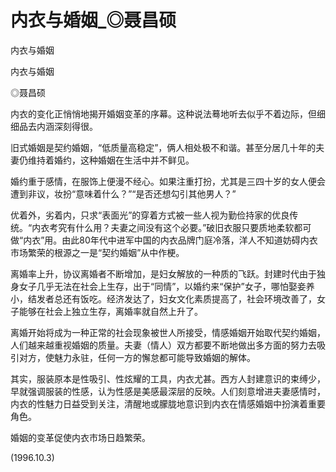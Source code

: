 # 内衣与婚姻_◎聂昌硕

内衣与婚姻

内衣与婚姻

◎聂昌硕

内衣的变化正悄悄地揭开婚姻变革的序幕。这种说法蓦地听去似乎不着边际，但细细品去内涵深刻得很。

旧式婚姻是契约婚姻，“低质量高稳定”，俩人相处极不和谐。甚至分居几十年的夫妻仍维持着婚约，这种婚姻在生活中并不鲜见。

婚约重于感情，在服饰上便漫不经心。如果注重打扮，尤其是三四十岁的女人便会遭到非议，妆扮“意味着什么？”“是否还想勾引其他男人？”

优着外，劣着内，只求“表面光”的穿着方式被一些人视为勤俭持家的优良传统。“内衣考究有什么用？夫妻之间没有这个必要。”破旧衣服只要质地柔软都可做“内衣”用。由此80年代中进军中国的内衣品牌门庭冷落，洋人不知道妨碍内衣市场繁荣的根源之一是“契约婚姻”从中作梗。

离婚率上升，协议离婚者不断增加，是妇女解放的一种质的飞跃。封建时代由于独身女子几乎无法在社会上生存，出于“同情”，以婚约来“保护”女子，哪怕娶妾养小，结发者总还有饭吃。经济发达了，妇女文化素质提高了，社会环境改善了，女子能够在社会上独立生存，离婚率就自然上升了。

离婚开始将成为一种正常的社会现象被世人所接受，情感婚姻开始取代契约婚姻，人们越来越重视婚姻的质量。夫妻（情人）双方都要不断地做出多方面的努力去吸引对方，使魅力永驻，任何一方的懈怠都可能导致婚姻的解体。

其实，服装原本是性吸引、性炫耀的工具，内衣尤甚。西方人封建意识的束缚少，早就强调服装的性感，认为性感是美感最深层的反映。人们刻意增进夫妻感情时，内衣的性魅力日益受到关注，清醒地或朦胧地意识到内衣在情感婚姻中扮演着重要角色。

婚姻的变革促使内衣市场日趋繁荣。

(1996.10.3)